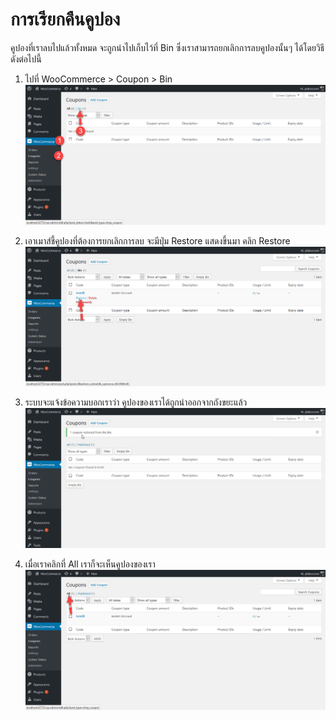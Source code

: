 # การเรียกคืนคูปอง

คูปองที่เราลบไปแล้วทั้งหมด จะถูกนำไปเก็บไว้ที่ Bin ซึ่งเราสามารถยกเลิกการลบคูปองนั้นๆ ได้โดยวิธีดังต่อไปนี้

1. ไปที่ WooCommerce &gt; Coupon &gt; Bin  
   ![](/assets/2017-02-06_8-41-29.jpg)

2. เอาเมาส์ชี้คูปองที่ต้องการยกเลิกการลบ จะมีปุ่ม Restore แสดงขึ้นมา คลิก Restore  
   ![](/assets/2017-02-06_8-43-07.jpg)

3. ระบบจะแจ้งข้อความบอกเราว่า คูปองของเราได้ถูกนำออกจากถังขยะแล้ว  
   ![](/assets/2017-02-06_8-47-11.jpg)

4. เมื่อเราคลิกที่ All เราก็จะเห็นคูปองของเรา  
   ![](/assets/2017-02-06_8-46-06.jpg)




